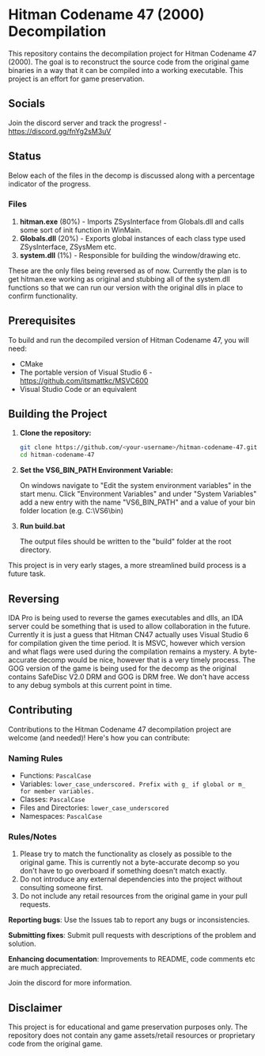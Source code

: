 # Hitman Codename 47 (2000) Decompilation

This repository contains the decompilation project for Hitman Codename 47 (2000). The goal is to reconstruct the source code from the original game binaries in a way that it can be compiled into a working executable. This project is an effort for game preservation.

## Socials
Join the discord server and track the progress! - https://discord.gg/fnYg2sM3uV

## Status
Below each of the files in the decomp is discussed along with a percentage indicator of the progress.

### Files
1. **hitman.exe** (80%) - Imports ZSysInterface from Globals.dll and calls some sort of init function in WinMain.
2. **Globals.dll** (20%) - Exports global instances of each class type used ZSysInterface, ZSysMem etc.
3. **system.dll** (1%) - Responsible for building the window/drawing etc.

These are the only files being reversed as of now. Currently the plan is to get hitman.exe working as original and stubbing all of the system.dll functions so that we can run our version with the original dlls in place to confirm functionality.

## Prerequisites

To build and run the decompiled version of Hitman Codename 47, you will need:

- CMake
- The portable version of Visual Studio 6 - https://github.com/itsmattkc/MSVC600
- Visual Studio Code or an equivalent

## Building the Project

1. **Clone the repository:**
   ```bash
   git clone https://github.com/<your-username>/hitman-codename-47.git
   cd hitman-codename-47
   ```
2. **Set the VS6_BIN_PATH Environment Variable:**
   
   On windows navigate to "Edit the system environment variables" in the start menu. Click "Environment Variables" and under "System Variables" add a new entry with the name "VS6_BIN_PATH" and a value of your bin folder location (e.g. C:\VS6\bin)
   
4. **Run build.bat**

   The output files should be written to the "build" folder at the root directory.

This project is in very early stages, a more streamlined build process is a future task.

## Reversing

IDA Pro is being used to reverse the games executables and dlls, an IDA server could be something that is used to allow collaboration in the future. Currently it is just a guess that Hitman CN47 actually uses Visual Studio 6 for compilation given the time period. 
It is MSVC, however which version and what flags were used during the compilation remains a mystery. A byte-accurate decomp would be nice, however that is a very timely process. The GOG version of the game is being used for the decomp as the original
contains SafeDisc V2.0 DRM and GOG is DRM free. We don't have access to any debug symbols at this current point in time.

## Contributing

Contributions to the Hitman Codename 47 decompilation project are welcome (and needed)! Here's how you can contribute:

### Naming Rules
* Functions: `PascalCase`
* Variables: `lower_case_underscored. Prefix with g_ if global or m_ for member variables.`
* Classes: `PascalCase`
* Files and Directories: `lower_case_underscored`
* Namespaces: `PascalCase`

### Rules/Notes

1. Please try to match the functionality as closely as possible to the original game. This is currently not a byte-accurate decomp so you don't have to go overboard if something doesn't match exactly.
2. Do not introduce any external dependencies into the project without consulting someone first.
3. Do not include any retail resources from the original game in your pull requests.

**Reporting bugs**: Use the Issues tab to report any bugs or inconsistencies.

**Submitting fixes**: Submit pull requests with descriptions of the problem and solution.

**Enhancing documentation**: Improvements to README, code comments etc are much appreciated.

Join the discord for more information.

## Disclaimer
This project is for educational and game preservation purposes only. The repository does not contain any game assets/retail resources or proprietary code from the original game.

